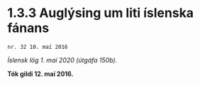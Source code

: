 # 1.3.3 Auglýsing um liti íslenska fánans

`nr. 32 10. maí 2016`

_Íslensk lög 1. maí 2020 (útgáfa 150b)._

**Tók gildi 12. maí 2016.**

